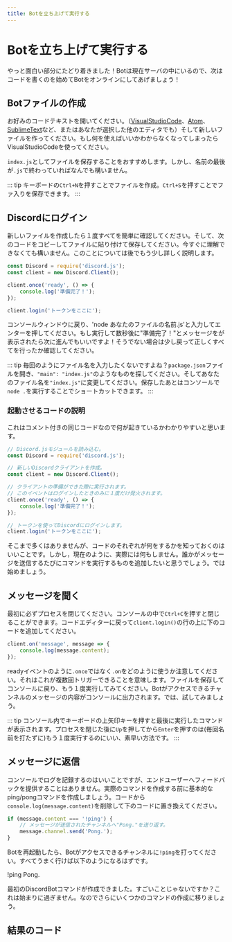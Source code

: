 ```yaml
---
title: Botを立ち上げて実行する
---
```


<!--
# Getting your bot up & running
-->

# Botを立ち上げて実行する

<!--
We're finally getting to the exciting parts! Since your bot is in your server now, the next step is to start coding and get it online!
-->

やっと面白い部分にたどり着きました！Botは現在サーバの中にいるので、次はコードを書くのを始めてBotをオンラインにしてあげましょう！

<!--
## Creating the bot file
-->

## Botファイルの作成

<!--
Open up your preferred code editor (whether it be [Visual Studio Code](https://code.visualstudio.com/), [Atom](https://atom.io/), [Sublime Text](https://www.sublimetext.com/), or any other editor of your choice) and create a new file. If you're brand new and aren't sure what to use, go with Visual Studio Code.
-->

お好みのコードテキストを開いてください。（[VisualStudioCode](https://code.visualstudio.com/)、[Atom](https://atom.io/)、[SublimeText](https://www.sublimetext.com/)など、またはあなたが選択した他のエディタでも）そして新しいファイルを作ってください。もし何を使えばいいかわからなくなってしまったらVisualStudioCodeを使ってください。

<!--
It's suggested that you save the file as `index.js`, but you may name it whatever you wish, as long as it ends with `.js`.
-->

`index.js`としてファイルを保存することをおすすめします。しかし、名前の最後が`.js`で終わっていればなんでも構いません。

<!--
::: tip
You can quickly create a new file by using the `Ctrl + N` shortcut on your keyboard, and then using `Ctrl + S` to save the file.
:::
-->

::: tip
キーボードの`Ctrl+N`を押すことでファイルを作成。`Ctrl+S`を押すことでファ入りを保存できます。
:::

<!--
## Logging in to Discord
-->

## Discordにログイン

<!--
Once you've created a new file, do a quick check to see if you have everything setup properly. Copy & paste the following code into your file and save it. Don't worry if you don't understand it right away—it'll be explained a bit more in depth after this.
-->

新しいファイルを作成したら１度すべてを簡単に確認してください。そして、次のコードをコピーしてファイルに貼り付けて保存してください。今すぐに理解できなくても構いません。このことについては後でもう少し詳しく説明します。

<!--
```js
const Discord = require('discord.js');
const client = new Discord.Client();

client.once('ready', () => {
	console.log('準備完了！');
});

client.login('トークンをここに');
```
-->

```js
const Discord = require('discord.js');
const client = new Discord.Client();

client.once('ready', () => {
	console.log('準備完了！');
});

client.login('トークンをここに');
```

<!--
Head back to your console window, type in `node your-file-name.js`, and press enter. If you see the `Ready!` message after a few seconds, you're good to go! If not, try going back a few steps and make sure you followed everything correctly.
-->

コンソールウィンドウに戻り、'node あなたのファイルの名前.js'と入力してエンターを押してください。もし実行して数秒後に"準備完了！"とメッセージをが表示されたら次に進んでもいいですよ！そうでない場合は少し戻って正しくすべてを行ったか確認してください。

<!--
::: tip
Don't feel like typing the file name each time? Open up your `package.json` file, look for something like `"main": "index.js"`, and change `"index.js"` to whatever your file name is. After saving, you can simply run the `node .` shortcut in your console to start the process!
:::
-->

::: tip
毎回のようにファイル名を入力したくないですよね？`package.json`ファイルを開き、`"main": "index.js"`のようなものを探してください。そしてあなたのファイル名を`"index.js"`に変更してください。保存したあとはコンソールで`node .`を実行することでショートカットできます。
:::

<!--
### Start-up code explained
-->

### 起動させるコードの説明

<!--
Here's the same code with comments, so it's easier to understand what's going on.
-->

これはコメント付きの同じコードなので何が起きているかわかりやすいと思います。

<!--
```js
// require the discord.js module
const Discord = require('discord.js');

// create a new Discord client
const client = new Discord.Client();

// when the client is ready, run this code
// this event will only trigger one time after logging in
client.once('ready', () => {
	console.log('Ready!');
});

// login to Discord with your app's token
client.login('your-token-goes-here');
```
-->

```js
// Discord.jsモジュールを読み込む。
const Discord = require('discord.js');

// 新しいDiscordクライアントを作成。
const client = new Discord.Client();

// クライアントの準備ができた際に実行されます。
// このイベントはログインしたときのみに１度だけ発火されます。
client.once('ready', () => {
	console.log('準備完了！');
});

// トークンを使ってDiscordにログインします。
client.login('トークンをここに');
```

<!--
Although it's not a lot, it's good to know what each bit of your code does. But, as it currently is, this won't really do anything. You probably want to add some commands that run whenever someone sends a specific message, right? Let's get started on that, then!
-->

そこまで多くはありませんが、コードのそれぞれが何をするかを知っておくのはいいことです。しかし，現在のように、実際には何もしません。誰かがメッセージを送信するたびにコマンドを実行するものを追加したいと思うでしょう。では始めましょう。

<!--
## Listening for messages
-->

## メッセージを聞く
<!--
First, make sure to close the process in your console. You can do so by pressing `Ctrl + C` inside the console. Go back to your code editor and add the following piece of code above the `client.login()` line.
-->

最初に必ずプロセスを閉じてください。コンソールの中で`Ctrl+C`を押すと閉じることができます。コードエディターに戻って`client.login()`の行の上に下のコードを追加してください。

```js
client.on('message', message => {
	console.log(message.content);
});
```

<!--
Notice how the code uses `.on` rather than `.once` like in the ready event. This means that it can trigger multiple times. Save the file, go back to your console, and start the process up again. Whenever a message is sent inside a channel your bot has access to, the message's content will be logged to your console. Go ahead and test it out!
-->

readyイベントのように`.once`ではなく`.on`をどのように使うか注意してください。それはこれが複数回トリガーできることを意味します。ファイルを保存してコンソールに戻り、もう１度実行してみてください。Botがアクセスできるチャンネルのメッセージの内容がコンソールに出力されます。では、試してみましょう。

<!--
::: tip
Inside your console, you can press the up arrow on your keyboard to bring up the latest commands you've run. Pressing `Up` and then `Enter` after closing the process is a nice, quick way to start it up again (as opposed to typing out the name each time).
:::
-->

::: tip
コンソール内でキーボードの上矢印キーを押すと最後に実行したコマンドが表示されます。プロセスを閉じた後に`Up`を押してから`Enter`を押すのは(毎回名前を打たずに)もう１度実行するのにいい、素早い方法です。
:::

<!--
## Replying to messages
-->

## メッセージに返信

<!--
Logging to the console is great and all, but it doesn't really provide any feedback for the end user. Let's create a basic ping/pong command before you move on to making real commands. Remove the `console.log(message.content)` line from your code and replace it with the following:
-->

コンソールでログを記録するのはいいことですが、エンドユーザーへフィードバックを提供することはありません。実際のコマンドを作成する前に基本的なping/pongコマンドを作成しましょう。コードから`console.log(message.content)`を削除して下のコードに置き換えてください。

<!--
```js
if (message.content === '!ping') {
	// send back "Pong." to the channel the message was sent in
	message.channel.send('Pong.');
}
```
-->

```js
if (message.content === '!ping') {
	// メッセージが送信されたチャンネルへ"Pong."を送り返す。
	message.channel.send('Pong.');
}
```

<!--
Restart your bot and then send `!ping` to a channel your bot has access to. If all goes well, you should see something like this:
-->

Botを再起動したら、Botがアクセスできるチャンネルに`!ping`を打ってください。すべてうまく行けば以下のようになるはずです。

<div is="discord-messages">
	<discord-message author="User" avatar="djs">
		!ping
	</discord-message>
	<discord-message author="Tutorial Bot" avatar="blue" :bot="true">
		Pong.
	</discord-message>
</div>

<!--
You've successfully created your first Discord bot command! Exciting stuff, isn't it? This is only the beginning, so let's move on to making some more commands.
-->

最初のDiscordBotコマンドが作成できました。すごいことじゃないですか？これは始まりに過ぎません。なのでさらにいくつかのコマンドの作成に移りましょう。

<!--
## Resulting code
-->

## 結果のコード

<resulting-code path="creating-your-bot/up-and-running" />
